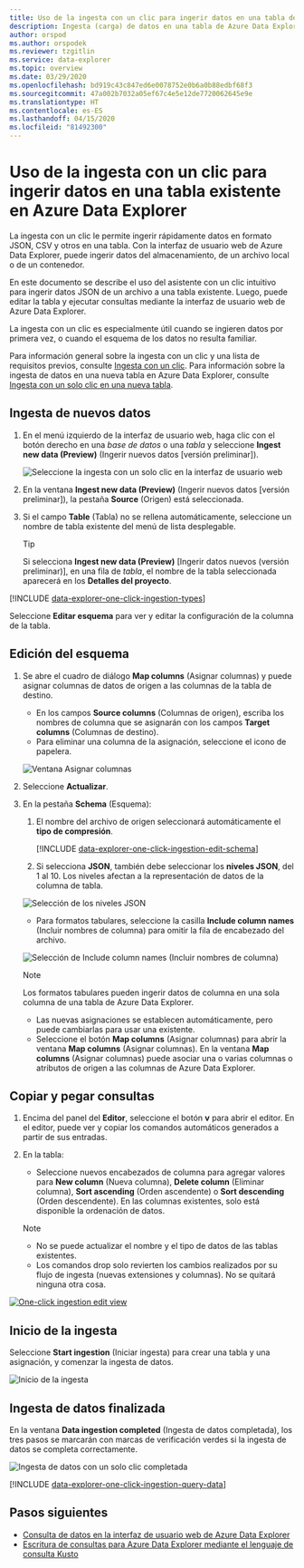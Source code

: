 ```yaml
---
title: Uso de la ingesta con un clic para ingerir datos en una tabla de Azure Data Explorer existente
description: Ingesta (carga) de datos en una tabla de Azure Data Explore de forma simple, mediante la ingesta con un clic.
author: orspod
ms.author: orspodek
ms.reviewer: tzgitlin
ms.service: data-explorer
ms.topic: overview
ms.date: 03/29/2020
ms.openlocfilehash: bd919c43c847ed6e0078752e0b6a0b88edbf68f3
ms.sourcegitcommit: 47a002b7032a05ef67c4e5e12de7720062645e9e
ms.translationtype: HT
ms.contentlocale: es-ES
ms.lasthandoff: 04/15/2020
ms.locfileid: "81492300"
---
```

# <a name="use-one-click-ingestion-to-ingest-data-to-an-existing-table-in-azure-data-explorer"></a>Uso de la ingesta con un clic para ingerir datos en una tabla existente en Azure Data Explorer

La ingesta con un clic le permite ingerir rápidamente datos en formato JSON, CSV y otros en una tabla. Con la interfaz de usuario web de Azure Data Explorer, puede ingerir datos del almacenamiento, de un archivo local o de un contenedor. 

En este documento se describe el uso del asistente con un clic intuitivo para ingerir datos JSON de un archivo a una tabla existente. Luego, puede editar la tabla y ejecutar consultas mediante la interfaz de usuario web de Azure Data Explorer.

La ingesta con un clic es especialmente útil cuando se ingieren datos por primera vez, o cuando el esquema de los datos no resulta familiar. 

Para información general sobre la ingesta con un clic y una lista de requisitos previos, consulte [Ingesta con un clic](ingest-data-one-click.md).
Para información sobre la ingesta de datos en una nueva tabla en Azure Data Explorer, consulte [Ingesta con un solo clic en una nueva tabla](one-click-ingestion-new-table.md).

## <a name="ingest-new-data"></a>Ingesta de nuevos datos

1. En el menú izquierdo de la interfaz de usuario web, haga clic con el botón derecho en una *base de datos* o una *tabla* y seleccione **Ingest new data (Preview)** (Ingerir nuevos datos [versión preliminar]).

    ![Seleccione la ingesta con un solo clic en la interfaz de usuario web](media/one-click-ingestion-existing-table/one-click-ingestion-in-webui.png)   
 
1. En la ventana **Ingest new data (Preview)** (Ingerir nuevos datos [versión preliminar]), la pestaña **Source** (Origen) está seleccionada.

1. Si el campo **Table** (Tabla) no se rellena automáticamente, seleccione un nombre de tabla existente del menú de lista desplegable.
    > [!TIP]
    > Si selecciona **Ingest new data (Preview)** [Ingerir datos nuevos (versión preliminar)], en una fila de *tabla*, el nombre de la tabla seleccionada aparecerá en los **Detalles del proyecto**.

[!INCLUDE [data-explorer-one-click-ingestion-types](includes/data-explorer-one-click-ingestion-types.md)]
    
Seleccione **Editar esquema** para ver y editar la configuración de la columna de la tabla.

## <a name="edit-the-schema"></a>Edición del esquema

1. Se abre el cuadro de diálogo **Map columns** (Asignar columnas) y puede asignar columnas de datos de origen a las columnas de la tabla de destino. 
    * En los campos **Source columns** (Columnas de origen), escriba los nombres de columna que se asignarán con los campos **Target columns** (Columnas de destino).
    * Para eliminar una columna de la asignación, seleccione el icono de papelera.

    ![Ventana Asignar columnas](media/one-click-ingestion-existing-table/map-columns.png)

1. Seleccione **Actualizar**.
1. En la pestaña **Schema** (Esquema):
    1. El nombre del archivo de origen seleccionará automáticamente el **tipo de compresión**.

        [!INCLUDE [data-explorer-one-click-ingestion-edit-schema](includes/data-explorer-one-click-ingestion-edit-schema.md)]
        
    1. Si selecciona **JSON**, también debe seleccionar los **niveles JSON**, del 1 al 10. Los niveles afectan a la representación de datos de la columna de tabla.

    ![Selección de los niveles JSON](media/one-click-ingestion-existing-table/json-levels.png)

    * Para formatos tabulares, seleccione la casilla **Include column names** (Incluir nombres de columna) para omitir la fila de encabezado del archivo.
        
    ![Selección de Include column names (Incluir nombres de columna)](media/one-click-ingestion-existing-table/non-json-format.png)

    > [!Note]
    > Los formatos tabulares pueden ingerir datos de columna en una sola columna de una tabla de Azure Data Explorer. 

    * Las nuevas asignaciones se establecen automáticamente, pero puede cambiarlas para usar una existente. 
    * Seleccione el botón **Map columns** (Asignar columnas) para abrir la ventana **Map columns** (Asignar columnas). En la ventana **Map columns** (Asignar columnas) puede asociar una o varias columnas o atributos de origen a las columnas de Azure Data Explorer.

## <a name="copy-and-paste-queries"></a>Copiar y pegar consultas

1. Encima del panel del **Editor**, seleccione el botón **v** para abrir el editor. En el editor, puede ver y copiar los comandos automáticos generados a partir de sus entradas. 
1. En la tabla: 
    * Seleccione nuevos encabezados de columna para agregar valores para **New column** (Nueva columna), **Delete column** (Eliminar columna), **Sort ascending** (Orden ascendente) o **Sort descending** (Orden descendente). En las columnas existentes, solo está disponible la ordenación de datos.

    > [!Note]
    > * No se puede actualizar el nombre y el tipo de datos de las tablas existentes.
    > * Los comandos drop solo revierten los cambios realizados por su flujo de ingesta (nuevas extensiones y columnas). No se quitará ninguna otra cosa.

[![](media/one-click-ingestion-existing-table/edit-view.png "One-click ingestion edit view")](media/one-click-ingestion-existing-table/edit-view.png#lightbox) 

## <a name="start-ingestion"></a>Inicio de la ingesta

Seleccione **Start ingestion** (Iniciar ingesta) para crear una tabla y una asignación, y comenzar la ingesta de datos.

![Inicio de la ingesta](media/one-click-ingestion-existing-table/start-ingestion.png)

## <a name="data-ingestion-completed"></a>Ingesta de datos finalizada

En la ventana **Data ingestion completed** (Ingesta de datos completada), los tres pasos se marcarán con marcas de verificación verdes si la ingesta de datos se completa correctamente.
 
![Ingesta de datos con un solo clic completada](media/one-click-ingestion-existing-table/one-click-data-ingestion-complete.png)

[!INCLUDE [data-explorer-one-click-ingestion-query-data](includes/data-explorer-one-click-ingestion-query-data.md)]

## <a name="next-steps"></a>Pasos siguientes

* [Consulta de datos en la interfaz de usuario web de Azure Data Explorer](/azure/data-explorer/web-query-data)
* [Escritura de consultas para Azure Data Explorer mediante el lenguaje de consulta Kusto](/azure/data-explorer/write-queries)
